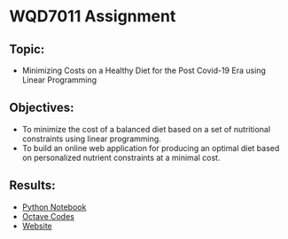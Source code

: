 # WQD7011 Assignment

## Topic:
- Minimizing Costs on a Healthy Diet for the Post Covid-19 Era using Linear Programming

## Objectives:
- To minimize the cost of a balanced diet based on a set of nutritional constraints using linear programming.
- To build an online web application for producing an optimal diet based on personalized nutrient constraints at a minimal cost.

## Results:
- [Python Notebook](notebook/diet.ipynb)
- [Octave Codes](octave/)
- [Website](http://frepha.pythonanywhere.com/)
